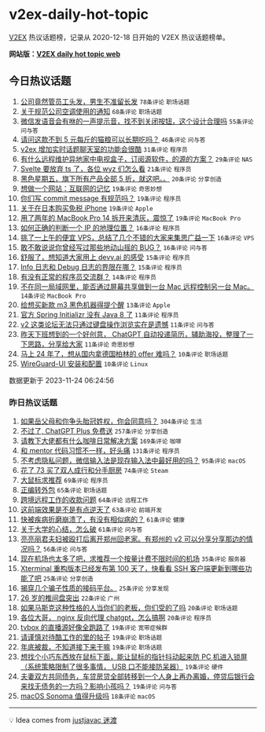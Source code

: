 # v2ex-daily-hot-topic

[V2EX](https://www.v2ex.com/) 热议话题榜，记录从 2020-12-18 日开始的 V2EX 热议话题榜单。

**网站版：[V2EX daily hot topic web](https://boojack.github.io/v2ex-daily-hot-topic-web/)**

## 今日热议话题

<!-- TODAY BEGIN -->

1. [公司竟然管员工头发，男生不准留长发](https://www.v2ex.com/t/994700) `78条评论` `职场话题`
1. [关于规范公司空调使用的通知](https://www.v2ex.com/t/994729) `68条评论` `职场话题`
1. [微信发语音会有咻的一声提示音，找不到关闭按钮，这个设计合理吗](https://www.v2ex.com/t/994696) `55条评论` `问与答`
1. [请问这款不到 5 元每斤的猫粮可以长期吃吗？](https://www.v2ex.com/t/994738) `46条评论` `问与答`
1. [v2ex 增加实时话题聊天室的功能会很酷](https://www.v2ex.com/t/994721) `31条评论` `程序员`
1. [有什么远程维护异地家中电视盒子，订阅源软件，的源的方案？](https://www.v2ex.com/t/994709) `29条评论` `NAS`
1. [Svelte 要放弃 ts 了，各位 wyz 们怎么看](https://www.v2ex.com/t/994698) `21条评论` `程序员`
1. [黑色星期五，旗下所有产品全部 5 折，就这吧。。](https://www.v2ex.com/t/994710) `20条评论` `分享创造`
1. [想做一个网站：互联网的记忆](https://www.v2ex.com/t/994818) `19条评论` `奇思妙想`
1. [你们写 commit message 有规范吗？](https://www.v2ex.com/t/994797) `19条评论` `程序员`
1. [关于在日本购买免税 iPhone](https://www.v2ex.com/t/994777) `19条评论` `Apple`
1. [用了两年的 MacBook Pro 14 拆开来清灰，震惊了](https://www.v2ex.com/t/994725) `19条评论` `MacBook Pro`
1. [如何正确的判断一个 IP 的地理位置？](https://www.v2ex.com/t/994803) `16条评论` `程序员`
1. [挑了一上午的便宜 VPS，总结了几个不错的大家来集思广益一下](https://www.v2ex.com/t/994771) `16条评论` `VPS`
1. [敢不敢说说你曾经写过那些地动山摇的 BUG？](https://www.v2ex.com/t/994763) `16条评论` `问与答`
1. [舒服了，想知道大家用上 devv.ai 的感受](https://www.v2ex.com/t/994754) `15条评论` `程序员`
1. [Info 日志和 Debug 日志的界限在哪？](https://www.v2ex.com/t/994715) `15条评论` `程序员`
1. [有没有正常的程序员交流群？](https://www.v2ex.com/t/994819) `14条评论` `程序员`
1. [不在同一局域网里，能否通过屏幕共享做到一台 Mac 远程控制另一台 Mac。](https://www.v2ex.com/t/994713) `14条评论` `MacBook Pro`
1. [给想买新款 m3 黑色机器得提个醒](https://www.v2ex.com/t/994706) `13条评论` `Apple`
1. [官方 Spring Initializr 没有 Java 8 了](https://www.v2ex.com/t/994785) `11条评论` `程序员`
1. [v2 这类论坛无法只通过键盘操作浏览实在是遗憾](https://www.v2ex.com/t/994742) `11条评论` `问与答`
1. [昨天下班想到的一个好创意， ChatGPT 自动投递简历，辅助海投，整理了一下思路，分享给大家](https://www.v2ex.com/t/994740) `11条评论` `奇思妙想`
1. [马上 24 年了，想从国内拿德国柏林的 offer 难吗？](https://www.v2ex.com/t/994792) `10条评论` `职场话题`
1. [WireGuard-UI 安装和配置](https://www.v2ex.com/t/994791) `10条评论` `Linux`

数据更新于 2023-11-24 06:24:56

<!-- TODAY END -->

### 昨日热议话题

<!-- YESTERDAY BEGIN -->

1. [如果岳父母和你争头胎冠姓权，你会同意吗？](https://www.v2ex.com/t/994383) `304条评论` `生活`
1. [不过了, ChatGPT Plus 免费送](https://www.v2ex.com/t/994585) `257条评论` `分享创造`
1. [请教下大佬都有什么咖啡日常解决方案](https://www.v2ex.com/t/994422) `169条评论` `咖啡`
1. [和 mentor 代码习惯不一样，好头痛](https://www.v2ex.com/t/994435) `131条评论` `程序员`
1. [不考虑隐私问题，微信输入法是现存输入法中最好用的吗？](https://www.v2ex.com/t/994523) `95条评论` `macOS`
1. [花了 73 买了双人成行和分手厨房](https://www.v2ex.com/t/994372) `74条评论` `Steam`
1. [大鼠标求推荐](https://www.v2ex.com/t/994503) `69条评论` `程序员`
1. [正编转外包](https://www.v2ex.com/t/994374) `65条评论` `职场话题`
1. [跨境远程工作的收款问题](https://www.v2ex.com/t/994411) `64条评论` `远程工作`
1. [这前端效果是不是有点逆天了](https://www.v2ex.com/t/994402) `63条评论` `前端开发`
1. [快被疾病折磨崩溃了，有没有相似病的？](https://www.v2ex.com/t/994593) `61条评论` `健康`
1. [关于大学的心结，怎么破](https://www.v2ex.com/t/994470) `61条评论` `问与答`
1. [亮亮丽君夫妇被殴打后离开郑州回老家。有郑州的 v2 可以分享分享那边的情况吗？](https://www.v2ex.com/t/994415) `56条评论` `问与答`
1. [现在机场也太多了吧，求推荐一个按量计费不限时间的机场](https://www.v2ex.com/t/994480) `35条评论` `服务器`
1. [Xterminal 重构版本已经发布第 100 天了，快看看 SSH 客户端更新到哪些功能了吧](https://www.v2ex.com/t/994579) `25条评论` `分享创造`
1. [揭穿几个骗子性质的接码平台。](https://www.v2ex.com/t/994481) `25条评论` `分享发现`
1. [26 岁的椎间盘突出](https://www.v2ex.com/t/994394) `22条评论` `广州`
1. [如果马斯克这种性格的人当你们的老板，你们受的了吗](https://www.v2ex.com/t/994611) `20条评论` `职场话题`
1. [各位大哥， nginx 反向代理 chatgpt，怎么搞啊](https://www.v2ex.com/t/994380) `20条评论` `程序员`
1. [tvbox 的直播源好像全跑路了](https://www.v2ex.com/t/994651) `19条评论` `宽带症候群`
1. [请谨慎对待酷工作的里的帖子](https://www.v2ex.com/t/994635) `19条评论` `职场话题`
1. [年底被裁，不知道接下来干嘛](https://www.v2ex.com/t/994535) `19条评论` `职场话题`
1. [想找个小巧东西放在鼠标下面，能让鼠标的指针抖动起来防 PC 机进入锁屏（系统策略限制了很多事情， USB 口不能接防呆器）](https://www.v2ex.com/t/994479) `19条评论` `硬件`
1. [夫妻双方共同债务，车贷房贷全部转移到一个人身上再办离婚，停贷后银行会来找无债务的一方吗？影响小孩吗？](https://www.v2ex.com/t/994476) `19条评论` `问与答`
1. [macOS Sonoma 值得升级吗](https://www.v2ex.com/t/994625) `18条评论` `macOS`

<!-- YESTERDAY END -->

---

💡 Idea comes from [justjavac 迷渡](https://github.com/justjavac/)

